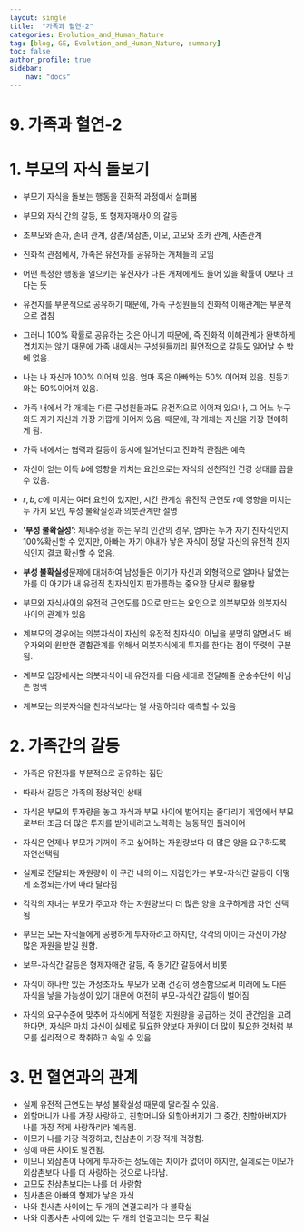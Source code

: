 ```yaml
---
layout: single
title:  "가족과 혈연-2"
categories: Evolution_and_Human_Nature
tag: [blog, GE, Evolution_and_Human_Nature, summary]
toc: false
author_profile: true
sidebar:
    nav: "docs"
---
```


# 9. 가족과 혈연-2

# 1. 부모의 자식 돌보기

- 부모가 자식을 돌보는 행동을 진화적 과정에서 살펴봄
- 부모와 자식 간의 갈등, 또 형제자매사이의 갈등
- 조부모와 손자, 손녀 관계, 삼촌/외삼촌, 이모,  고모와 조카 관계, 사촌관계

- 진화적 관점에서, 가족은 유전자를 공유하는 개체들의 모임
- 어떤 특정한 행동을 일으키는 유전자가 다른 개체에게도 들어 있을 확률이 0보다 크다는 뜻
- 유전자를 부분적으로 공유하기 때문에, 가족 구성원들의 진화적 이해관계는 부분적으로 겹침
- 그러나 100% 확률로 공유하는 것은 아니기 때문에, 즉 진화적 이해관계가 완벽하게 겹치지는 않기 때문에 가족 내에서는 구성원들끼리 필연적으로 갈등도 일어날 수 밖에 없음.
- 나는 나 자신과 100% 이어져 있음. 엄마 혹은 아빠와는 50% 이어져 있음. 친동기와는 50%이어져 있음.
- 가족 내에서 각 개체는 다른 구성원들과도 유전적으로 이어져 있으나, 그 어느 누구와도 자기 자신과 가장 가깝게 이어져 있음. 때문에, 각 개체는 자신을 가장 편애하게 됨.
- 가족 내에서는 협력과 갈등이 동시에 일어난다고 진화적 관점은 예측

- 자신이 얻는 이득 $b$에 영향을 끼치는 요인으로는 자식의 선천적인 건강 상태를 꼽을 수 있음.
- $r, b, c$에 미치는 여러 요인이 있지만, 시간 관계상 유전적 근연도 $r$에 영향을 미치는 두 가지 요인, 부성 불확실성과 의붓관계만 설명
- **’부성 불확실성’**: 체내수정을 하는 우리 인간의 경우, 엄마는 누가 자기 친자식인지 100%확신할 수 있지만, 아빠는 자기 아내가 낳은 자식이 정말 자신의 유전적 친자식인지 결코 확신할 수 없음.
- **부성 불확실성**문제에 대처하여 남성들은 아기가 자신과 외형적으로 얼마나 닮았는가를 이 아기가 내 유전적 친자식인지 판가름하는 중요한 단서로 활용함

- 부모와 자식사이의 유전적 근연도를 0으로 만드는 요인으로 의붓부모와 의붓자식 사이의 관계가 있음
- 계부모의 경우에는 의붓자식이 자신의 유전적 친자식이 아님을 분명히 알면서도 배우자와의 원만한 결합관계를 위해서 의붓자식에게 투자를 한다는 점이 뚜렷이 구분됨.
- 계부모 입장에서는 의붓자식이 내 유전자를 다음 세대로 전달해줄 운송수단이 아님은 명백
- 계부모는 의붓자식을 친자식보다는 덜 사랑하리라 예측할 수 있음

# 2. 가족간의 갈등

- 가족은 유전자를 부분적으로 공유하는 집단
- 따라서 갈등은 가족의 정상적인 상태

- 자식은 부모의 투자량을 놓고 자식과 부모 사이에 벌어지는 줄다리기 게임에서 부모로부터 조금 더 많은 투자를 받아내려고 노력하는 능동적인 플레이어
- 자식은 언제나 부모가 기꺼이 주고 싶어하는 자원량보다 더 많은 양을 요구하도록 자연선택됨
- 실제로 전달되는 자원량이 이 구간 내의 어느 지점인가는 부모-자식간 갈등이 어떻게 조정되는가에 따라 달라짐
- 각각의 자녀는 부모가 주고자 하는 자원량보다 더 많은 양을 요구하게끔 자연 선택됨
- 부모는 모든 자식들에게 공평하게 투자하려고 하지만, 각각의 아이는 자신이 가장 많은 자원을 받길 원함.
- 보무-자식간 갈등은 형제자매간 갈등, 즉 동기간 갈등에서 비롯
- 자식이 하나만 있는 가정조차도 부모가 오래 건강히 생존함으로써 미래에 도 다른 자식을 낳을 가능성이 있기 대문에 여전히 부모-자식간 갈등이 벌어짐
- 자식의 요구수준에 맞추어 자식에게 적절한 자원량을 공급하는 것이 관건임을 고려한다면, 자식은 마치 자신이 실제로 필요한 양보다 자원이 더 많이 필요한 것처럼 부모를 심리적으로 착취하고 속일 수 있음.

# 3. 먼 혈연과의 관계

- 실제 유전적 근연도는 부성 불확실성 때문에 달라질 수 있음.
- 외할머니가 나를 가장 사랑하고, 친할머니와 외할아버지가 그 중간, 친할아버지가 나를 가장 적게 사랑하리라 예측됨.
- 이모가 나를 가장 걱정하고, 친삼촌이 가장 적게 걱정함.
- 성에 따른 차이도 발견됨.
- 이모나 외삼촌이 나에게 투자하는 정도에는 차이가 없어야 하지만, 실제로는 이모가 외삼촌보다 나를 더 사랑하는 것으로 나타남.
- 고모도 친삼촌보다는 나를 더 사랑함
- 친사촌은 아빠의 형제가 낳은 자식
- 나와 친사촌 사이에는 두 개의 연결고리가 다 불확실
- 나와 이종사촌 사이에 있는 두 개의 연결고리는 모두 확실
